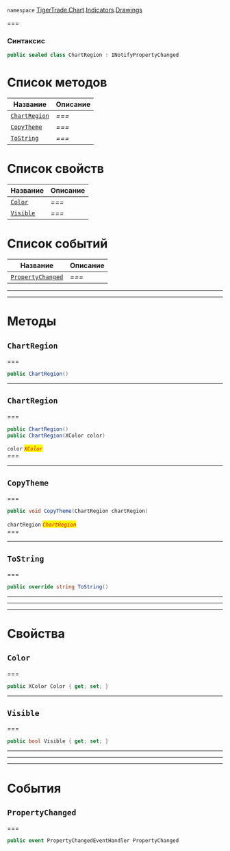 
`namespace` [TigerTrade.Chart](../../../TigerTrade.Chart.md).[Indicators](../../../TigerTrade.Chart/Indicators.md).[Drawings](../../../TigerTrade.Chart/Indicators/Drawings.md)


===

### Синтаксис
```csharp
public sealed class ChartRegion : INotifyPropertyChanged
```


# Список методов
| Название | Описание |
| --- | --- |
| [`ChartRegion`](#method-chartregion) | *===* |
| [`CopyTheme`](#method-copytheme) | *===* |
| [`ToString`](#method-tostring) | *===* |

# Список свойств
| Название | Описание |
| --- | --- |
| [`Color`](#property-color) | *===* |
| [`Visible`](#property-visible) | *===* |

# Список событий
| Название | Описание |
| --- | --- |
| [`PropertyChanged`](#event-propertychanged) | *===* |





***  
***  
# Методы

## `ChartRegion`<a href="method-chartregion" id="method-chartregion"></a>
===
```csharp
public ChartRegion()
```

***  

## `ChartRegion`<a href="method-chartregion" id="method-chartregion"></a>
===
```csharp
public ChartRegion()
public ChartRegion(XColor color)
```

`color` <mark style="color:red;">*`XColor`*</mark>  
 *===*  


***  

## `CopyTheme`<a href="method-copytheme" id="method-copytheme"></a>
===
```csharp
public void CopyTheme(ChartRegion chartRegion)
```
`chartRegion` <mark style="color:red;">*`ChartRegion`*</mark>  
 *===*  


***  

## `ToString`<a href="method-tostring" id="method-tostring"></a>
===
```csharp
public override string ToString()
```

***  
***  
 ***  
# Свойства

## `Color`<a href="property-color" id="property-color"></a>
===
```csharp
public XColor Color { get; set; }
```  
***

## `Visible`<a href="property-visible" id="property-visible"></a>
===
```csharp
public bool Visible { get; set; }
```  
***
***  
 ***  
# События

## `PropertyChanged`<a href="event-propertychanged" id="event-propertychanged"></a>
===

```csharp
public event PropertyChangedEventHandler PropertyChanged
```

